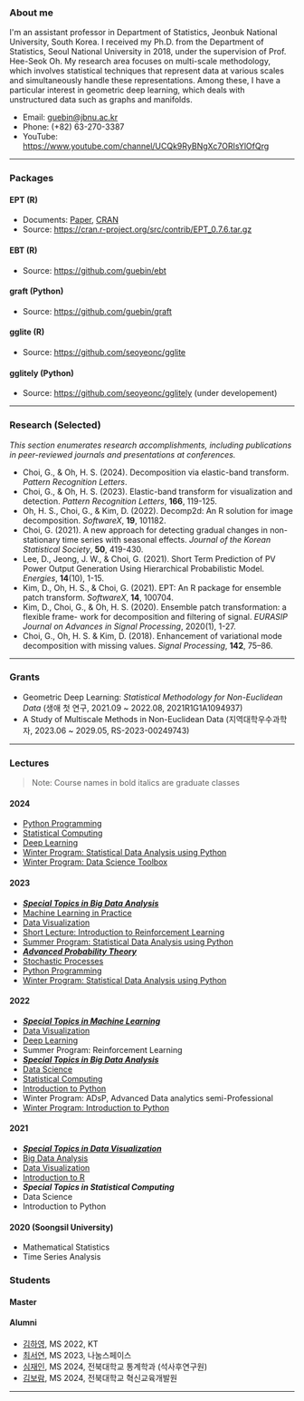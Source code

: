 ### About me

I'm an assistant professor in Department of Statistics, Jeonbuk National University, South Korea. I received my Ph.D. from the Department of Statistics, Seoul National University in 2018, under the supervision of Prof. Hee-Seok Oh. My research area focuses on multi-scale methodology, which involves statistical techniques that represent data at various scales and simultaneously handle these representations. Among these, I have a particular interest in geometric deep learning, which deals with unstructured data such as graphs and manifolds.

- Email: guebin@jbnu.ac.kr
- Phone: (+82) 63-270-3387
- YouTube: https://www.youtube.com/channel/UCQk9RyBNgXc7ORIsYlOfQrg

--- 

### Packages 

#### EPT (R)

- Documents: [Paper](https://www.sciencedirect.com/science/article/pii/S2352711021000492), [CRAN](https://cran.r-project.org/web/packages/EPT/EPT.pdf)
- Source: <https://cran.r-project.org/src/contrib/EPT_0.7.6.tar.gz>

#### EBT (R) 

- Source: <https://github.com/guebin/ebt>

#### graft (Python)

- Source: <https://github.com/guebin/graft> 

#### gglite (R)

- Source: <https://github.com/seoyeonc/gglite>

#### gglitely (Python)

- Source: <https://github.com/seoyeonc/gglitely> (under developement)



---

### Research (Selected)

*This section enumerates research accomplishments, including publications in peer-reviewed journals and presentations at conferences.* 

- Choi, G., & Oh, H. S. (2024). Decomposition via elastic-band transform. *Pattern Recognition Letters*.
- Choi, G., & Oh, H. S. (2023). Elastic-band transform for visualization and detection. *Pattern Recognition Letters*, **166**, 119-125.
- Oh, H. S., Choi, G., & Kim, D. (2022). Decomp2d: An R solution for image decomposition. *SoftwareX*, **19**, 101182.
- Choi, G. (2021). A new approach for detecting gradual changes in non-stationary time series with seasonal effects. *Journal of the Korean Statistical Society*, **50**, 419-430. 
- Lee, D., Jeong, J. W., & Choi, G. (2021). Short Term Prediction of PV Power Output Generation Using Hierarchical Probabilistic Model. *Energies*, **14**(10), 1-15.
- Kim, D., Oh, H. S., & Choi, G. (2021). EPT: An R package for ensemble patch transform. *SoftwareX*, **14**, 100704.
- Kim, D., Choi, G., & Oh, H. S. (2020). Ensemble patch transformation: a flexible frame- work for decomposition and filtering of signal. *EURASIP Journal on Advances in Signal Processing*, 2020(1), 1-27.
- Choi, G., Oh, H. S. & Kim, D. (2018). Enhancement of variational mode decomposition with missing values. *Signal Processing*, **142**, 75–86.

---

### Grants

- Geometric Deep Learning: *Statistical Methodology for Non-Euclidean Data* (생애 첫 연구, 2021.09 ~ 2022.08, 2021R1G1A1094937)
- A Study of Multiscale Methods in Non-Euclidean Data (지역대학우수과학자, 2023.06 ~ 2029.05, RS-2023-00249743)

---
### Lectures

> Note: Course names in bold italics are graduate classes

#### 2024 

- [Python Programming](https://guebin.github.io/PP2024/)
- [Statistical Computing](https://guebin.github.io/SC2024/)
- [Deep Learning](https://guebin.github.io/DL2024/)
- [Winter Program: Statistical Data Analysis using Python](https://guebin.github.io/PP2024WIN)
- [Winter Program: Data Science Toolbox](https://guebin.github.io/DSTBX2024/)

#### 2023 

- [***Special Topics in Big Data Analysis***](https://guebin.github.io/STBDA2023/)
- [Machine Learning in Practice](https://guebin.github.io/MP2023/)
- [Data Visualization](https://guebin.github.io/DV2023/)
- [Short Lecture: Introduction to Reinforcement Learning](https://guebin.github.io/RL2023SL/)
- [Summer Program: Statistical Data Analysis using Python](https://guebin.github.io/PP2023SUM/)
- [***Advanced Probability Theory***](https://guebin.github.io/AP2023/)
- [Stochastic Processes](https://guebin.github.io/SP2023/)
- [Python Programming](https://guebin.github.io/PP2023/)
- [Winter Program: Statistical Data Analysis using Python](https://guebin.github.io/IP2023WIN/)

#### 2022 

- [***Special Topics in Machine Learning***](https://guebin.github.io/STML2022/)
- [Data Visualization](https://guebin.github.io/DV2022/)
- [Deep Learning](https://guebin.github.io/DL2022/)
- Summer Program: Reinforcement Learning 
- [***Special Topics in Big Data Analysis***](https://guebin.github.io/STBDA2022/)
- [Data Science](https://guebin.github.io/DS2022/)
- [Statistical Computing](https://guebin.github.io/SC2022/)
- [Introduction to Python](https://guebin.github.io/IP2022/)
- Winter Program: ADsP, Advanced Data analytics semi-Professional 
- [Winter Program: Introduction to Python](https://guebin.github.io/IP2022WIN/)

#### 2021 

- [***Special Topics in Data Visualization***](https://guebin.github.io/STDV2021/)
- [Big Data Analysis](https://guebin.github.io/BDA2021/)
- [Data Visualization](https://guebin.github.io/DV2021/)
- [Introduction to R](https://guebin.github.io/IR2021/)
- ***Special Topics in Statistical Computing*** 
- Data Science 
- Introduction to Python 

#### 2020 (Soongsil University)

- Mathematical Statistics 
- Time Series Analysis 

### Students

#### Master

#### Alumni 

- [김하영](https://github.com/kimha02), MS 2022, KT
- [최서연](https://github.com/seoyeonc), MS 2023, 나눔스페이스
- [심재인](https://github.com/simjaein), MS 2024, 전북대학교 통계학과 (석사후연구원)
- [김보람](https://github.com/boram-coco), MS 2024, 전북대학교 혁신교육개발원
---

<!---
guebin/guebin is a ✨ special ✨ repository because its `README.md` (this file) appears on your GitHub profile.
You can click the Preview link to take a look at your changes.
--->
